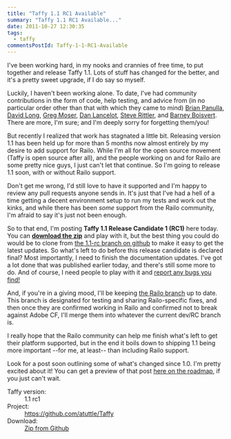 ```yaml
---
title: "Taffy 1.1 RC1 Available"
summary: "Taffy 1.1 RC1 Available..."
date: 2011-10-27 12:30:35
tags:
  - taffy
commentsPostId: Taffy-1-1-RC1-Available
---
```


I've been working hard, in my nooks and crannies of free time, to put together and release Taffy 1.1. Lots of stuff has changed for the better, and it's a pretty sweet upgrade, if I do say so myself.

Luckily, I haven't been working alone. To date, I've had community contributions in the form of code, help testing, and advice from (in no particular order other than that with which they came to mind) [Brian Panulla][1], [David Long][2], [Greg Moser][3], [Dan Lancelot][4], [Steve Rittler][5], and [Barney Boisvert][6]. There are more, I'm sure; and I'm deeply sorry for forgetting them/you!

But recently I realized that work has stagnated a little bit. Releasing version 1.1 has been held up for more than 5 months now almost entirely by my desire to add support for Railo. While I'm all for the open source movement (Taffy is open source after all), and the people working on and for Railo are some pretty nice guys, I just can't let that continue. So I'm going to release 1.1 soon, with or without Railo support.

Don't get me wrong, I'd still love to have it supported and I'm happy to review any pull requests anyone sends in. It's just that I've had a hell of a time getting a decent environment setup to run my tests and work out the kinks, and while there has been _some_ support from the Railo community, I'm afraid to say it's just not been enough.

So to that end, I'm posting **Taffy 1.1 Release Candidate 1 (RC1)** here today. You can [**download the zip**][7] and play with it, but the best thing you could do would be to clone from [the 1.1-rc branch on github][8] to make it easy to get the latest updates. So what's left to do before this release candidate is declared final? Most importantly, I need to finish the documentation updates. I've got a lot done that was published earlier today, and there's still some more to do. And of course, I need people to play with it and [report any bugs you find!][9]

And, if you're in a giving mood, I'll be keeping [the Railo branch][10] up to date. This branch is designated for testing and sharing Railo-specific fixes, and then once they are confirmed working in Railo and confirmed not to break against Adobe CF, I'll merge them into whatever the current dev/RC branch is.

I really hope that the Railo community can help me finish what's left to get their platform supported, but in the end it boils down to shipping 1.1 being more important --for me, at least-- than including Railo support.

Look for a post soon outlining some of what's changed since 1.0. I'm pretty excited about it! You can get a preview of that post [here on the roadmap][11], if you just can't wait.

<dl class="plugin-data">
  <dt>Taffy version:</dt>
  <dd>1.1 rc1</dd>
  <dt>Project:</dt>
  <dd><a href="https://github.com/atuttle/Taffy">https://github.com/atuttle/Taffy</a></dd>
  <dt class="install">Download:</dt>
  <dd class="install"><a href="https://github.com/atuttle/Taffy/zipball/1.1-rc">Zip from Github</a></dd>
</dl>

[1]:http://ghostednotes.com/
[2]:http://davejlong.com/blog/
[3]:http://www.gregmoser.com/blog/
[4]:http://www.danlance.co.uk/
[5]:http://www.countermarch.com/
[6]:http://www.barneyb.com/barneyblog/
[7]:https://github.com/atuttle/Taffy/zipball/1.1-rc
[8]:https://github.com/atuttle/Taffy/tree/1.1-rc
[9]:https://github.com/atuttle/Taffy/issues?milestone=1&sort=created&direction=desc&state=open
[10]:https://github.com/atuttle/Taffy/tree/Railo
[11]:https://github.com/atuttle/Taffy/wiki/Roadmap
